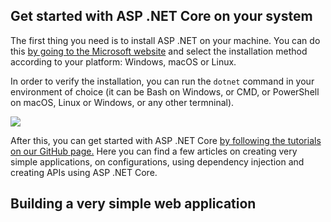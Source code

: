 Get started with ASP .NET Core on your system
----------------------------------------------

The first thing you need is to install ASP .NET on your machine. You can do this [by going to the Microsoft website](https://www.microsoft.com/net/core) and select the installation method according to your platform: Windows, macOS or Linux.

In order to verify the installation, you can run the `dotnet` command in your environment of choice (it can be Bash on Windows, or CMD, or PowerShell on macOS, Linux or Windows, or any other termninal).

![](/media/dotnet-command.png)

After this, you can get started with ASP .NET Core [by following the tutorials on our GitHub page.](https://github.com/microsoft-dx/aspnet-core-fundamentals) Here you can find a few articles on creating very simple applications, on configurations, using dependency injection and creating APIs using ASP .NET Core.

Building a very simple web application
---------------------------------------

